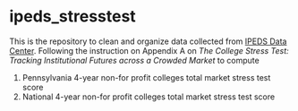 # ipeds_stresstest

This is the repository to clean and organize data collected from [IPEDS Data Center](https://nces.ed.gov/ipeds/use-the-data). Following the instruction on Appendix A on *The College Stress Test: Tracking Institutional Futures across a Crowded Market* to compute
1. Pennsylvania 4-year non-for profit colleges total market stress test score
2. National 4-year non-for profit colleges total market stress test score
